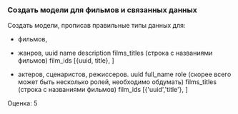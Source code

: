 ### Создать модели для фильмов и связанных данных

Создать модели, прописав правильные типы данных для:
* фильмов,

* жанров,
uuid
name
description
films_titles (строка с названиями фильмов)
film_ids [{uuid, title}, ]

* актеров, сценаристов, режиссеров.
uuid
full_name
role (скорее всего может быть несколько ролей, необходимо обдумать)
films_titles (строка с названиями фильмов)
film_ids [{'uuid','title'}, ]


Оценка: 5